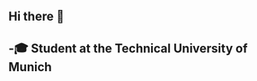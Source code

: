 ## Hi there 👋
## -🎓 Student at the Technical University of Munich
<!--
Maybe add a picture of something?
-->
